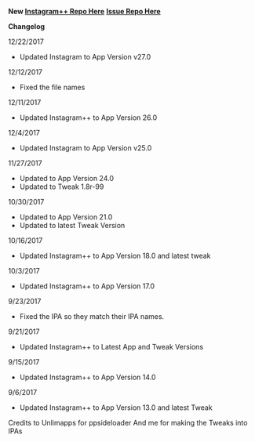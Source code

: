 
**New [Instagram++ Repo Here](https://github.com/JMccormick264/InstagramPP)**
**[Issue Repo Here](https://github.com/eni9889/IG-PP-Issues)**

**Changelog**

12/22/2017

 - Updated Instagram to App Version v27.0

12/12/2017

 - Fixed the file names

12/11/2017

 - Updated Instagram++ to App Version 26.0

12/4/2017

 - Updated Instagram to App Version v25.0

11/27/2017

 - Updated to App Version 24.0
 - Updated to Tweak 1.8r-99

10/30/2017

  - Updated to App Version 21.0
  - Updated to latest Tweak Version

10/16/2017

 - Updated Instagram++ to App Version 18.0 and latest tweak

10/3/2017

 - Updated Instagram++ to App Version 17.0

9/23/2017

 - Fixed the IPA so they match their IPA names.

9/21/2017

 - Updated Instagram++ to Latest App and Tweak Versions

9/15/2017

 - Updated Instagram++ to App Version 14.0

9/6/2017

 - Updated Instagram++ to App Version 13.0 and latest Tweak

 Credits to Unlimapps for ppsideloader
 And me for making the Tweaks into IPAs
